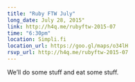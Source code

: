 ```yaml
---
title: "Ruby FTW July"
long_date: July 28, 2015"
link: http://h4q.me/rubyftw-2015-07
time: "6:30pm"
location: Simpli.fi
location_url: https://goo.gl/maps/o34lH
rsvp_url: http://h4q.me/rubyftw-2015-07
---
```


We’ll do some stuff and eat some stuff.
